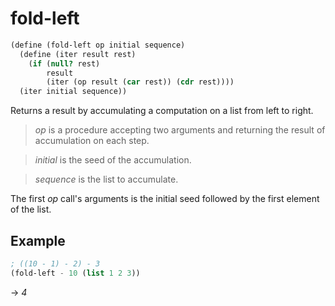 # fold-left
```scheme
(define (fold-left op initial sequence)
  (define (iter result rest)
    (if (null? rest)
        result
        (iter (op result (car rest)) (cdr rest))))
  (iter initial sequence))
```
Returns a result by accumulating a computation on a list from left to right.

> *op* is a procedure accepting two arguments and returning the result of accumulation on each step.

> *initial* is the seed of the accumulation.

> *sequence* is the list to accumulate.

The first *op* call's arguments is the initial seed followed by the first element of the list.

## Example
```scheme
; ((10 - 1) - 2) - 3
(fold-left - 10 (list 1 2 3))
```
-> *4*